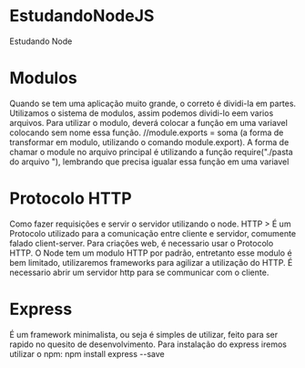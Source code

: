 # EstudandoNodeJS
 Estudando Node

# Modulos
Quando se tem uma aplicação muito grande, o correto é dividi-la em partes. Utilizamos o sistema de modulos, assim podemos dividi-lo eem varios arquivos. Para utilizar o modulo, deverá colocar a função em uma variavel colocando sem nome essa função.
//module.exports = soma (a forma de transformar em modulo, utilizando o comando module.export).
A forma de chamar o module no arquivo principal é utilizando a função require("./pasta do arquivo "), lembrando que precisa igualar essa função em uma variavel

# Protocolo HTTP
Como fazer requisições e servir o servidor utilizando o node.
HTTP > É um Protocolo utilizado para a comunicação entre cliente e servidor, comumente falado client-server.
Para criações web, é necessario usar o Protocolo HTTP.
O Node tem um modulo HTTP por padrão, entretanto esse modulo é bem limitado, utilizaremos frameworks para agilizar a utilização do HTTP.
É necessario abrir um servidor http para se communicar com o cliente.

# Express
É um framework minimalista, ou seja é simples de utilizar, feito para ser rapido no quesito de desenvolvimento. 
Para instalação do express iremos utilizar o npm: npm install express --save